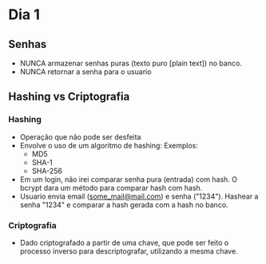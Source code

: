 # Dia 1

## Senhas

- NUNCA armazenar senhas puras (texto puro [plain text]) no banco.
- NUNCA retornar a senha para o usuario

## Hashing vs Criptografia

### Hashing

- Operação que não pode ser desfeita
- Envolve o uso de um algoritmo de hashing:
  Exemplos:
  - MD5
  - SHA-1
  - SHA-256
- Em um login, não irei comparar senha pura (entrada) com hash. O bcrypt dara um método para comparar hash com hash.
- Usuario envia email (some_mail@mail.com) e senha ("1234"). Hashear a senha "1234" e comparar a hash gerada com a hash no banco.

### Criptografia

- Dado criptografado a partir de uma chave, que pode ser feito o processo inverso para descriptografar, utilizando a mesma chave.
